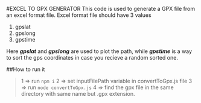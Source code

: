 #EXCEL TO GPX GENERATOR
This code is used to generate a GPX file from an excel format file.
Excel format file should have 3 values

1. gpslat
2. gpslong
3. gpstime

Here **_gpslat_** and **_gpslong_** are used to plot the path, while **_gpstime_** is a way to sort the gps coordinates in case you recieve a random sorted one.

##How to run it

> 1 => run `npm i`
> 2 => set inputFilePath variable in convertToGpx.js file
> 3 => run `node convertToGpx.js`
> 4 => find the gpx file in the same directory with same name but .gpx extension.
